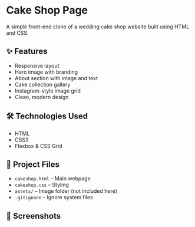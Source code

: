 #  Cake Shop Page

A simple front-end clone of a wedding cake shop website built using HTML and CSS.

## ✨ Features

- Responsive layout
- Hero image with branding
- About section with image and text
- Cake collection gallery
- Instagram-style image grid
- Clean, modern design

## 🛠 Technologies Used

- HTML
- CSS3
- Flexbox & CSS Grid

## 📁 Project Files

- `cakeshop.html` – Main webpage
- `cakeshop.css` – Styling
- `assets/` – Image folder (not included here)
- `.gitignore` – Ignore system files

## 📸 Screenshots



